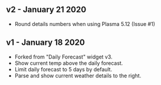 ## v2 - January 21 2020

* Round details numbers when using Plasma 5.12 (Issue #1)

## v1 - January 18 2020

* Forked from "Daily Forecast" widget v3.
* Show current temp above the daily forecast.
* Limit daily forecast to 5 days by default.
* Parse and show current weather details to the right.
